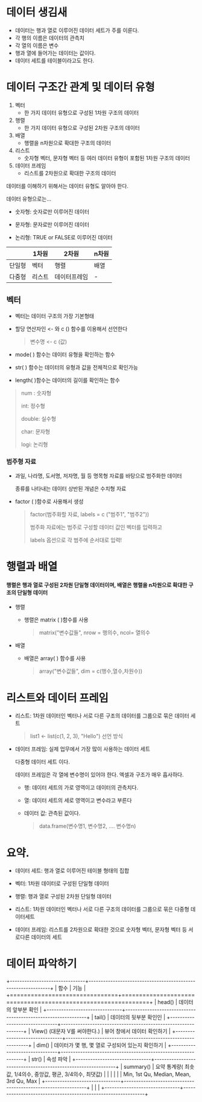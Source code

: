 # 데이터 생김새

-   데이터는 행과 열로 이루어진 데이터 세트가 주를 이룬다.
-   각 행의 이름은 데이터의 관측치
-   각 열의 이름은 변수
-   행과 열에 들어가는 데이터는 값이다.
-   데이터 세트를 테이블이라고도 한다.

# 데이터 구조간 관계 및 데이터 유형

1.  벡터
    -   한 가지 데이터 유형으로 구성된 1차원 구조의 데이터
2.  행렬
    -   한 가지 데이터 유형으로 구성된 2차원 구조의 데이터
3.  배열
    -   행렬을 n차원으로 확대한 구조의 데이터
4.  리스트
    -   숫자형 벡터, 문자형 벡터 등 여러 데이터 유형이 포함된 1차원 구조의 데이터
5.  데이터 프레임
    -   리스트를 2차원으로 확대한 구조의 데이터

데이터를 이해하기 위해서는 데이터 유형도 알아야 한다.

데이터 유형으로는...

-   숫자형: 숫자로만 이루어진 데이터

-   문자형: 문자로만 이루어진 데이터

-   논리형: TRUE or FALSE로 이루어진 데이터

|        | 1차원  | 2차원        | n차원 |
|--------|--------|--------------|-------|
| 단일형 | 벡터   | 행렬         | 배열  |
| 다중형 | 리스트 | 데이터프레임 | \-    |

## 벡터

-   벡터는 데이터 구조의 가장 기본형태

-   할당 연산자인 \<- 와 c () 함수를 이용해서 선언한다

    > 변수명 \<- c (값)

-   mode( ) 함수는 데이터 유형을 확인하는 함수

-   str( ) 함수는 데이터의 유형과 값을 전체적으로 확인가능

-   length( )함수는 데이터의 길이를 확인하는 함수

> num : 숫자형
>
> int: 정수형
>
> double: 실수형
>
> char: 문자형
>
> logi: 논리형

### 범주형 자료

-   과일, 나라명, 도서명, 저자명, 월 등 명목형 자료를 바탕으로 범주화한 데이터

    종류를 나타내는 데이터 상반된 개념은 수치형 자료

-   factor ( )함수로 사용해서 생성

    > factor(범주화할 자료, labels = c ("범주1", "범주2"))
    >
    > 범주화 자료에는 범주로 구성할 데이터 값인 벡터를 입력하고
    >
    > labels 옵션으로 각 범주에 순서대로 입력!

# 행렬과 배열

#### 행렬은 행과 열로 구성된 2차원 단일형 데이터이며, 배열은 행렬을 n차원으로 확대한 구조의 단일형 데이터

-   행렬

    -   행렬은 matrix ( )함수를 사용

        > matrix("변수값들", nrow = 행의수, ncol= 열의수

-   배열

    -   배열은 array( ) 함수를 사용

        > array("변수값들", dim = c(행수,열수,차원수))

# 리스트와 데이터 프레임

-   리스트: 1차원 데이터인 벡터나 서로 다른 구조의 데이터를 그룹으로 묶은 데이터 세트

    > list1 \<- list(c(1, 2, 3), "Hello") 선언 방식

-   데이터 프레임: 실제 업무에서 가장 많이 사용하는 데이터 세트

    다중형 데이터 세트 이다.

    데이터 프레임은 각 열에 변수명이 있어야 한다. 엑셀과 구조가 매우 흡사하다.

    -   행: 데이터 세트의 가로 영역이고 데이터의 관측치다.

    -   열: 데이터 세트의 세로 영역이고 변수라고 부른다

    -   데이터 값: 관측된 값이다.

        > data.frame(변수명1, 변수명2, .... 변수명n)

# 요약.

-   데이터 세트: 행과 열로 이루어진 테이블 형태의 집합

-   벡터: 1차원 데이터로 구성된 단일형 데이터

-   행렬: 행과 열로 구성된 2차원 단일형 데이터

-   리스트: 1차원 데이터인 벡터나 서로 다른 구조의 데이터를 그룹으로 묶은 다중형 데이터세트

-   데이터 프레임: 리스트를 2차원으로 확대한 것으로 숫자형 벡터, 문자형 벡터 등 서로다른 데이터의 세트

# 데이터 파악하기

+-------------------------------+--------------------------------------------------------------+
| 함수                          | 기능                                                         |
+===============================+==============================================================+
| head()                        | 데이터의 앞부분 확인                                         |
+-------------------------------+--------------------------------------------------------------+
| tail()                        | 데이터의 뒷부분 확인인                                       |
+-------------------------------+--------------------------------------------------------------+
| View() (대문자 V를 써야한다.) | 뷰어 창에서 데이터 확인하기                                  |
+-------------------------------+--------------------------------------------------------------+
| dim()                         | 데이터가 몇 행, 몇 열로 구성되어 있는지 확인하기             |
+-------------------------------+--------------------------------------------------------------+
| str()                         | 속성 파악                                                    |
+-------------------------------+--------------------------------------------------------------+
| summary()                     | 요약 통계량( 최솟값, 1/4의수, 중앙값, 평균, 3/4의수, 최댓값) |
|                               |                                                              |
|                               | Min, 1st Qu, Median, Mean, 3rd Qu, Max                       |
+-------------------------------+--------------------------------------------------------------+
|                               |                                                              |
+-------------------------------+--------------------------------------------------------------+
